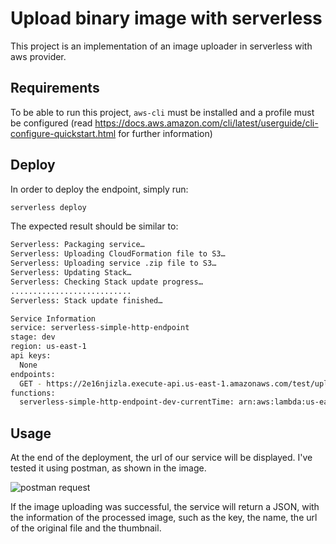 # Upload binary image with serverless

This project is an implementation of an image uploader in serverless with aws provider.

## Requirements

To be able to run this project, `aws-cli` must be installed and a profile must be configured (read https://docs.aws.amazon.com/cli/latest/userguide/cli-configure-quickstart.html for further information)

## Deploy

In order to deploy the endpoint, simply run:

```bash
serverless deploy
```

The expected result should be similar to:

```bash
Serverless: Packaging service…
Serverless: Uploading CloudFormation file to S3…
Serverless: Uploading service .zip file to S3…
Serverless: Updating Stack…
Serverless: Checking Stack update progress…
...........................
Serverless: Stack update finished…

Service Information
service: serverless-simple-http-endpoint
stage: dev
region: us-east-1
api keys:
  None
endpoints:
  GET - https://2e16njizla.execute-api.us-east-1.amazonaws.com/test/upload
functions:
  serverless-simple-http-endpoint-dev-currentTime: arn:aws:lambda:us-east-1:488110005556:function:serverless-simple-http-endpoint-dev-currentTime
```

## Usage

At the end of the deployment, the url of our service will be displayed. I've tested it using postman, as shown in the image.

![postman request](https://res.cloudinary.com/practicaldev/image/fetch/s--cA5q2YHA--/c_limit%2Cf_auto%2Cfl_progressive%2Cq_auto%2Cw_880/https://dev-to-uploads.s3.amazonaws.com/i/dwhaxx0cxvtkny1h1ub6.png)

If the image uploading was successful, the service will return a JSON, with the information of the processed image, such as the key, the name, the url of the original file and the thumbnail.
